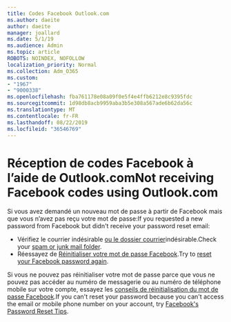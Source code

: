 ```yaml
---
title: Codes Facebook Outlook.com
ms.author: daeite
author: daeite
manager: joallard
ms.date: 5/1/19
ms.audience: Admin
ms.topic: article
ROBOTS: NOINDEX, NOFOLLOW
localization_priority: Normal
ms.collection: Adm_O365
ms.custom:
- "1967"
- "9000338"
ms.openlocfilehash: fba761178e08a09f0e5f4e4ffb6212e8c9395fdc
ms.sourcegitcommit: 1d98db8acb9959aba3b5e308a567ade6b62da56c
ms.translationtype: MT
ms.contentlocale: fr-FR
ms.lasthandoff: 08/22/2019
ms.locfileid: "36546769"
---
```

# <a name="not-receiving-facebook-codes-using-outlookcom"></a><span data-ttu-id="292a1-102">Réception de codes Facebook à l’aide de Outlook.com</span><span class="sxs-lookup"><span data-stu-id="292a1-102">Not receiving Facebook codes using Outlook.com</span></span>

<span data-ttu-id="292a1-103">Si vous avez demandé un nouveau mot de passe à partir de Facebook mais que vous n’avez pas reçu votre mot de passe:</span><span class="sxs-lookup"><span data-stu-id="292a1-103">If you requested a new password from Facebook but didn't receive your password reset email:</span></span>

- <span data-ttu-id="292a1-104">Vérifiez le courrier indésirable [ou le dossier courrier](https://outlook.live.com/mail/junkemail)indésirable.</span><span class="sxs-lookup"><span data-stu-id="292a1-104">Check your [spam or junk mail folder](https://outlook.live.com/mail/junkemail).</span></span>
- <span data-ttu-id="292a1-105">Réessayez de [Réinitialiser votre mot de passe Facebook](https://www.facebook.com/help/213395615347144?helpref=faq_content).</span><span class="sxs-lookup"><span data-stu-id="292a1-105">Try to [reset your Facebook password again](https://www.facebook.com/help/213395615347144?helpref=faq_content).</span></span>

<span data-ttu-id="292a1-106">Si vous ne pouvez pas réinitialiser votre mot de passe parce que vous ne pouvez pas accéder au numéro de messagerie ou au numéro de téléphone mobile sur votre compte, essayez les [conseils de réinitialisation du mot de passe Facebook](https://www.facebook.com/help/218815984812734).</span><span class="sxs-lookup"><span data-stu-id="292a1-106">If you can't reset your password because you can't access the email or mobile phone number on your account, try [Facebook's Password Reset Tips](https://www.facebook.com/help/218815984812734).</span></span>
